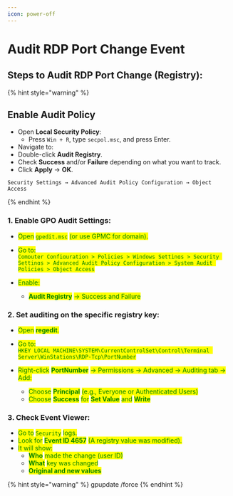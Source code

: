 ```yaml
---
icon: power-off
---
```


# Audit RDP Port Change Event

## Steps to Audit RDP Port Change (Registry):

{% hint style="warning" %}
## Enable Audit Policy

* Open **Local Security Policy**:
  * Press `Win + R`, type `secpol.msc`, and press Enter.
* Navigate to:
* Double-click **Audit Registry**.
* Check **Success** and/or **Failure** depending on what you want to track.
* Click **Apply** → **OK**.

```
Security Settings → Advanced Audit Policy Configuration → Object Access 
```
{% endhint %}



### **1. Enable GPO Audit Settings**:

* <mark style="color:green;">Open</mark> <mark style="color:green;"></mark><mark style="color:green;">`gpedit.msc`</mark> <mark style="color:green;"></mark><mark style="color:green;">(or use GPMC for domain).</mark>
* <mark style="color:green;">Go to:</mark>\
  <mark style="color:green;">`Computer Configuration > Policies > Windows Settings > Security Settings > Advanced Audit Policy Configuration > System Audit Policies > Object Access`</mark>
*   <mark style="color:green;">Enable:</mark>

    * <mark style="color:green;">**Audit Registry**</mark> <mark style="color:green;"></mark><mark style="color:green;">→ Success and Failure</mark>



### 2. **Set auditing on the specific registry key**:

* <mark style="color:green;">Open</mark> <mark style="color:green;"></mark><mark style="color:green;">**regedit**</mark><mark style="color:green;">.</mark>
* <mark style="color:green;">Go to:</mark>\
  <mark style="color:green;">`HKEY_LOCAL_MACHINE\SYSTEM\CurrentControlSet\Control\Terminal Server\WinStations\RDP-Tcp\PortNumber`</mark>
*   <mark style="color:green;">Right-click</mark> <mark style="color:green;"></mark><mark style="color:green;">**PortNumber**</mark> <mark style="color:green;"></mark><mark style="color:green;">→ Permissions → Advanced → Auditing tab → Add:</mark>

    * <mark style="color:green;">Choose</mark> <mark style="color:green;"></mark><mark style="color:green;">**Principal**</mark> <mark style="color:green;"></mark><mark style="color:green;">(e.g., Everyone or Authenticated Users)</mark>
    * <mark style="color:green;">Choose</mark> <mark style="color:green;"></mark><mark style="color:green;">**Success**</mark> <mark style="color:green;"></mark><mark style="color:green;">for</mark> <mark style="color:green;"></mark><mark style="color:green;">**Set Value**</mark> <mark style="color:green;"></mark><mark style="color:green;">and</mark> <mark style="color:green;"></mark><mark style="color:green;">**Write**</mark>



### 3. **Check Event Viewer**:

* <mark style="color:green;">Go to</mark> <mark style="color:green;"></mark><mark style="color:green;">`Security`</mark> <mark style="color:green;"></mark><mark style="color:green;">logs.</mark>
* <mark style="color:green;">Look for</mark> <mark style="color:green;"></mark><mark style="color:green;">**Event ID 4657**</mark> <mark style="color:green;"></mark><mark style="color:green;">(A registry value was modified).</mark>
* <mark style="color:green;">It will show:</mark>
  * <mark style="color:green;">**Who**</mark> <mark style="color:green;"></mark><mark style="color:green;">made the change (user ID)</mark>
  * <mark style="color:green;">**What**</mark> <mark style="color:green;"></mark><mark style="color:green;">key was changed</mark>
  * <mark style="color:green;">**Original and new values**</mark>



{% hint style="warning" %}
gpupdate /force
{% endhint %}
